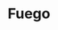 ---
title: Fuego
date: 
draft: false

# descripcion
description : Aros espectaculares! En plata 925 y cristal Swarovski. Simplemente bellísimos.

materials: Plata 925

color: 

dimensions: Largo 5cm

code: 01-10-0991

type: "Aros"

categories: []

price: $6.180,00

price_eftvo: $5.255,00

# Images
# first image will be shown in the product page
images:
  # - image: "images/path_to_image"
  # La ubicacion de las imagenes es imagenes/Aros/Aros.Cristal Swarovski/01-10-0991-fuego
  - image: "./images/aros/cristal_swarovski/01-10-0991-fuego_a.jpg"
  - image: "./images/aros/cristal_swarovski/01-10-0991-fuego_b.jpg"
---